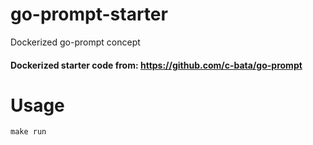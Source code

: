 # go-prompt-starter
Dockerized go-prompt concept

#### Dockerized starter code from: https://github.com/c-bata/go-prompt

# Usage
`make run`
